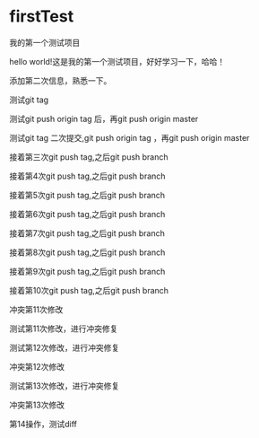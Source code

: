 # firstTest
我的第一个测试项目

hello world!这是我的第一个测试项目，好好学习一下，哈哈！

添加第二次信息，熟悉一下。

测试git tag

测试git push origin tag 后，再git push origin master

测试git tag 二次提交,git push origin tag ，再git push origin master

接着第三次git push tag,之后git push branch

接着第4次git push tag,之后git push branch

接着第5次git push tag,之后git push branch

接着第6次git push tag,之后git push branch


接着第7次git push tag,之后git push branch

接着第8次git push tag,之后git push branch

接着第9次git push tag,之后git push branch

接着第10次git push tag,之后git push branch


冲突第11次修改

测试第11次修改，进行冲突修复


测试第12次修改，进行冲突修复

冲突第12次修改


测试第13次修改，进行冲突修复

冲突第13次修改

第14操作，测试diff 



